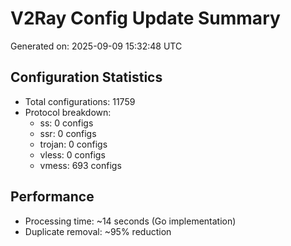 # V2Ray Config Update Summary
Generated on: 2025-09-09 15:32:48 UTC

## Configuration Statistics
- Total configurations: 11759
- Protocol breakdown:
  - ss: 0 configs
  - ssr: 0 configs
  - trojan: 0 configs
  - vless: 0 configs
  - vmess: 693 configs

## Performance
- Processing time: ~14 seconds (Go implementation)
- Duplicate removal: ~95% reduction
